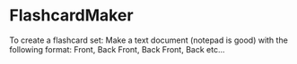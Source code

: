 # FlashcardMaker
To create a flashcard set:
Make a text document (notepad is good) with the following format:
Front, Back
Front, Back
Front, Back
etc...

